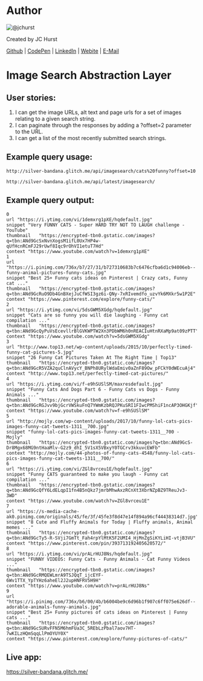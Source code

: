# Author
![@jchurst](https://avatars0.githubusercontent.com/jchurst?&s=128)

Created by JC Hurst

[Github](https://github.com/jchurst) | [CodePen](http://codepen.io/jchurst/) | [LinkedIn](https://www.linkedin.com/in/jchurst) | [Webite](http://hurstcreative.com/) | [E-Mail](mailto:jchurstmail@gmail.com)

# Image Search Abstraction Layer

## User stories:

1. I can get the image URLs, alt text and page urls for a set of images relating to a given search string.
2. I can paginate through the responses by adding a ?offset=2 parameter to the URL.
3. I can get a list of the most recently submitted search strings.

## Example query usage:

```text
http://silver-bandana.glitch.me/api/imagesearch/cats%20funny?offset=10

http://silver-bandana.glitch.me/api/latest/imagesearch/
```

## Example query output:

```text	
0	
url	"https://i.ytimg.com/vi/1demxrg1pXE/hqdefault.jpg"
snippet	"Very FUNNY CATS - Super HARD TRY NOT TO LAUGH challenge - YouTube"
thumbnail	"https://encrypted-tbn0.gstatic.com/images?q=tbn:ANd9GcSxNvnXogsM1ifL0Ux7HP4w-qUfHcnRCmFJ29rUwf8Iqc9rOhVI1etuT7Hd"
context	"https://www.youtube.com/watch?v=1demxrg1pXE"
1	
url	"https://i.pinimg.com/736x/b7/27/31/b727310683b7c6476cfba6d1c94006eb--funny-animal-pictures-funny-cats.jpg"
snippet	"Best 25+ Funny cats ideas on Pinterest | Crazy cats, Funny cat ..."
thumbnail	"https://encrypted-tbn0.gstatic.com/images?q=tbn:ANd9GcRuO9Db4GnBXejJuCfWSI3gz6i-QNy-7xRIvemdfo_uzvYk6MXkr5w1P2E"
context	"https://www.pinterest.com/explore/funny-cats/"
2	
url	"https://i.ytimg.com/vi/5dsGWM5XGdg/hqdefault.jpg"
snippet	"Cats are so funny you will die laughing - Funny cat compilation ..."
thumbnail	"https://encrypted-tbn0.gstatic.com/images?q=tbn:ANd9GcQyPuVsEcevllrBlGVKWPTW2Xn3PDbWM6h0nREACIuHtnRXaMp9at09zPTT"
context	"https://www.youtube.com/watch?v=5dsGWM5XGdg"
3	
url	"http://www.top13.net/wp-content/uploads/2015/10/perfectly-timed-funny-cat-pictures-5.jpg"
snippet	"26 Funny Cat Pictures Taken At The Right Time | Top13"
thumbnail	"https://encrypted-tbn0.gstatic.com/images?q=tbn:ANd9GcR5VZA2quClnAVycY_BNPh8URylWdaEmiv0aZnF89Ow_pFCkY0dWEcuAj4"
context	"http://www.top13.net/perfectly-timed-cat-pictures/"
4	
url	"https://i.ytimg.com/vi/f-e9hSUSlSM/maxresdefault.jpg"
snippet	"Funny Cats And Dogs Part 6 - Funny Cats vs Dogs - Funny Animals ..."
thumbnail	"https://encrypted-tbn0.gstatic.com/images?q=tbn:ANd9GcRGJvv9bjGcrVWSkuFnQ7YWmKzbRQJPKuSRI1FIwcPMShiF1ncAP3OHGKjf"
context	"https://www.youtube.com/watch?v=f-e9hSUSlSM"
5	
url	"http://mojly.com/wp-content/uploads/2017/10/funny-lol-cats-pics-images-funny-cat-tweets-1311__700.jpg"
snippet	"funny-lol-cats-pics-images-funny-cat-tweets-1311__700 - Mojly"
thumbnail	"https://encrypted-tbn0.gstatic.com/images?q=tbn:ANd9GcS-Dr8Mgx68MG9ntHaaMlv-G2z9_dhI_5V1sX5VBxyY0TGCrv3kkuvcEWFb"
context	"http://mojly.com/44-photos-of-funny-cats-4548/funny-lol-cats-pics-images-funny-cat-tweets-1311__700/"
6	
url	"https://i.ytimg.com/vi/ZGl8vrceu1E/hqdefault.jpg"
snippet	"Funny CATS guaranteed to make you laugh - Funny cat compilation ..."
thumbnail	"https://encrypted-tbn0.gstatic.com/images?q=tbn:ANd9GcQfY6LdELqpI1fn4B5nQkz7jmrbMhwAxzRCnXt3XbrNZpBZ9TReuJv3-3WD"
context	"https://www.youtube.com/watch?v=ZGl8vrceu1E"
7	
url	"https://s-media-cache-ak0.pinimg.com/originals/45/fe/3f/45fe3f8d47e14f894a96cf44438314d7.jpg"
snippet	"8 Cute and Fluffy Animals for Today | Fluffy animals, Animal memes ..."
thumbnail	"https://encrypted-tbn0.gstatic.com/images?q=tbn:ANd9GcTy5-R-SVji7GmTt_Fah4rpYlMtK5F2UMI4_HjMnZgSiKYLiHI-vtjB3VU"
context	"https://www.pinterest.com/pin/393713192405620572/"
8	
url	"https://i.ytimg.com/vi/prALrHUJ8Ns/hqdefault.jpg"
snippet	"FUNNY VIDEOS: Funny Cats - Funny Animals - Cat Funny Videos ..."
thumbnail	"https://encrypted-tbn0.gstatic.com/images?q=tbn:ANd9GcRMQEWLmrA9TSJQqT_ijcEYF-6Wv1TTX_YpTYHz6aheEl2J2upHNFRV5H9H"
context	"https://www.youtube.com/watch?v=prALrHUJ8Ns"
9	
url	"https://i.pinimg.com/736x/b6/00/4b/b6004be9c6d96b1f907c6ff075e626df--adorable-animals-funny-animals.jpg"
snippet	"Best 25+ Funny pictures of cats ideas on Pinterest | Funny cats ..."
thumbnail	"https://encrypted-tbn0.gstatic.com/images?q=tbn:ANd9GcSURvFFN5M6hmFUa3C_5REbLzPbal7aov7HT-7wKILzHQmSqqLlPmOYUY0X"
context	"https://www.pinterest.com/explore/funny-pictures-of-cats/"
```

## Live app:

https://silver-bandana.glitch.me/
